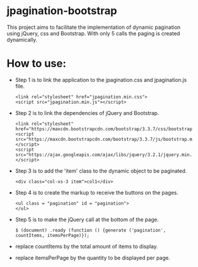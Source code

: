 # jpagination-bootstrap
This project aims to facilitate the implementation of dynamic pagination using jQuery, css and Bootstrap. With only 5 calls the paging is created dynamically.

# How to use:

* Step 1 is to link the application to the jpagination.css and jpagination.js file.

      <link rel="stylesheet" href="jpagination.min.css">
      <script src="jpagination.min.js"></script>
      
* Step 2 is to link the dependencies of jQuery and Bootstrap.

      <link rel="stylesheet" href="https://maxcdn.bootstrapcdn.com/bootstrap/3.3.7/css/bootstrap.min.css">
      <script src="https://maxcdn.bootstrapcdn.com/bootstrap/3.3.7/js/bootstrap.min.js"></script>
      <script src="https://ajax.googleapis.com/ajax/libs/jquery/3.2.1/jquery.min.js"></script>

* Step 3 is to add the 'item' class to the dynamic object to be paginated.

      <div class="col-xs-3 item">col1</div>

* Step 4 is to create the markup to receive the buttons on the pages.

      <ul class = "pagination" id = "pagination">
      </ul>

* Step 5 is to make the jQuery call at the bottom of the page.

      $ (document) .ready (function () {generate ('pagination', countItems, itemsPerPage)});
    
* replace countItems by the total amount of items to display.

* replace itemsPerPage by the quantity to be displayed per page.
